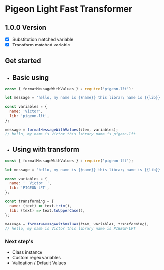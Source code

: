 # Pigeon Light Fast Transformer

## 1.0.0 Version

- [x] Substitution matched variable
- [x] Transform matched variable

## Get started

- ## Basic using

```javascript
const { formatMessageWithValues } = require('pigeon-lft');

let message = 'hello, my name is {{name}} this library name is {{lib}}';

const variables = {
  name: 'Victor',
  lib: 'pigeon-lft',
};

message = formatMessageWithValues(item, variables);
// hello, my name is Victor this library name is pigeon-lft
```

- ## Using with transform

```javascript
const { formatMessageWithValues } = require('pigeon-lft');

let message = 'hello, my name is {{name}} this library name is {{lib}}';

const variables = {
  name: '  Victor  ',
  lib: 'PIGEON-LFT',
};

const transforming = {
  name: (text) => text.trim(),
  lib: (text) => text.toUpperCase(),
};

message = formatMessageWithValues(item, variables, transforming);
// hello, my name is Victor this library name is PIGEON-LFT
```

### Next step's

- Class instance
- Custom regex variables
- Validation / Default Values
